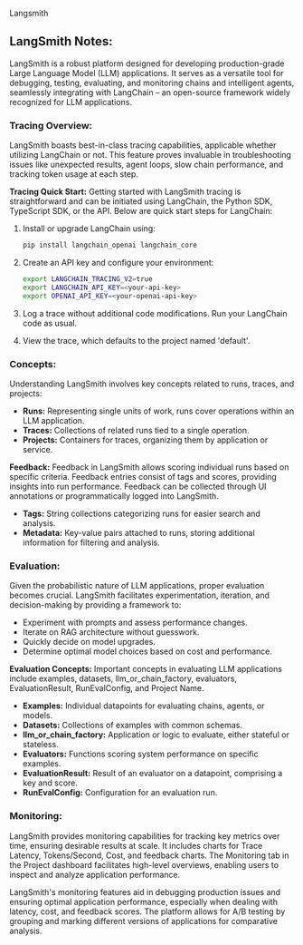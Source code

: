 Langsmith

## **LangSmith Notes:**

LangSmith is a robust platform designed for developing production-grade Large Language Model (LLM) applications. It serves as a versatile tool for debugging, testing, evaluating, and monitoring chains and intelligent agents, seamlessly integrating with LangChain – an open-source framework widely recognized for LLM applications.

### **Tracing Overview:**
LangSmith boasts best-in-class tracing capabilities, applicable whether utilizing LangChain or not. This feature proves invaluable in troubleshooting issues like unexpected results, agent loops, slow chain performance, and tracking token usage at each step.

**Tracing Quick Start:**
Getting started with LangSmith tracing is straightforward and can be initiated using LangChain, the Python SDK, TypeScript SDK, or the API. Below are quick start steps for LangChain:

1. Install or upgrade LangChain using:
   ```bash
   pip install langchain_openai langchain_core
   ```

2. Create an API key and configure your environment:
   ```bash
   export LANGCHAIN_TRACING_V2=true
   export LANGCHAIN_API_KEY=<your-api-key>
   export OPENAI_API_KEY=<your-openai-api-key>
   ```

3. Log a trace without additional code modifications. Run your LangChain code as usual.

4. View the trace, which defaults to the project named 'default'.

### **Concepts:**
Understanding LangSmith involves key concepts related to runs, traces, and projects:

- **Runs:** Representing single units of work, runs cover operations within an LLM application.
- **Traces:** Collections of related runs tied to a single operation.
- **Projects:** Containers for traces, organizing them by application or service.

**Feedback:**
Feedback in LangSmith allows scoring individual runs based on specific criteria. Feedback entries consist of tags and scores, providing insights into run performance. Feedback can be collected through UI annotations or programmatically logged into LangSmith.

- **Tags:** String collections categorizing runs for easier search and analysis.
- **Metadata:** Key-value pairs attached to runs, storing additional information for filtering and analysis.

### **Evaluation:**
Given the probabilistic nature of LLM applications, proper evaluation becomes crucial. LangSmith facilitates experimentation, iteration, and decision-making by providing a framework to:

- Experiment with prompts and assess performance changes.
- Iterate on RAG architecture without guesswork.
- Quickly decide on model upgrades.
- Determine optimal model choices based on cost and performance.

**Evaluation Concepts:**
Important concepts in evaluating LLM applications include examples, datasets, llm_or_chain_factory, evaluators, EvaluationResult, RunEvalConfig, and Project Name.

- **Examples:** Individual datapoints for evaluating chains, agents, or models.
- **Datasets:** Collections of examples with common schemas.
- **llm_or_chain_factory:** Application or logic to evaluate, either stateful or stateless.
- **Evaluators:** Functions scoring system performance on specific examples.
- **EvaluationResult:** Result of an evaluator on a datapoint, comprising a key and score.
- **RunEvalConfig:** Configuration for an evaluation run.

### **Monitoring:**
LangSmith provides monitoring capabilities for tracking key metrics over time, ensuring desirable results at scale. It includes charts for Trace Latency, Tokens/Second, Cost, and feedback charts. The Monitoring tab in the Project dashboard facilitates high-level overviews, enabling users to inspect and analyze application performance.

LangSmith's monitoring features aid in debugging production issues and ensuring optimal application performance, especially when dealing with latency, cost, and feedback scores. The platform allows for A/B testing by grouping and marking different versions of applications for comparative analysis.